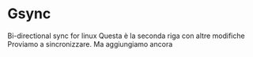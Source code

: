 # Gsync
Bi-directional sync for linux
Questa è la seconda riga con altre modifiche
Proviamo a sincronizzare.
Ma aggiungiamo ancora

